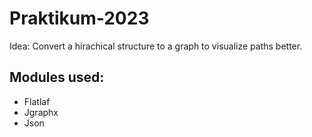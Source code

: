 # Praktikum-2023

Idea: Convert a hirachical structure to a graph to visualize paths better.

## Modules used:
- Flatlaf
- Jgraphx
- Json
